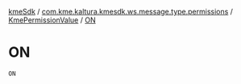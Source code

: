 [kmeSdk](../../index.md) / [com.kme.kaltura.kmesdk.ws.message.type.permissions](../index.md) / [KmePermissionValue](index.md) / [ON](./-o-n.md)

# ON

`ON`